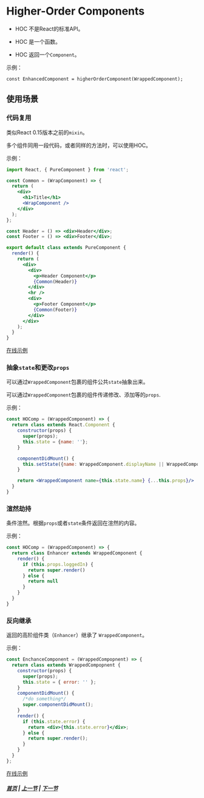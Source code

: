 # Higher-Order Components

  * HOC 不是React的标准API。

  * HOC 是一个函数。

  * HOC 返回一个`Component`。

  示例：
  ```
  const EnhancedComponent = higherOrderComponent(WrappedComponent);
  ```

## 使用场景

### 代码复用

  类似React 0.15版本之前的`mixin`。

  多个组件同用一段代码，或者同样的方法时，可以使用HOC。

  示例：
  ```jsx
  import React, { PureComponent } from 'react';

  const Common = (WrapComponent) => {
    return (
      <div>
        <h1>Title</h1>
        <WrapComponent />
      </div>
    );
  };

  const Header = () => <div>Header</div>;
  const Footer = () => <div>Footer</div>;

  export default class extends PureComponent {
    render() {
      return (
        <div>
          <div>
            <p>Header Component</p>
            {Common(Header)}
          </div>
          <hr />
          <div>
            <p>Footer Component</p>
            {Common(Footer)}
          </div>
        </div>
      );
    }
  }
  ```
  [在线示例](https://codesandbox.io/s/myqz6q6ojp)
  
### 抽象`state`和更改`props`

  可以通过`WrappedComponent`包裹的组件公共`state`抽象出来。

  可以通过`WrappedComponent`包裹的组件传递修改、添加等的`props`.

  示例：
  ```jsx
  const HOComp = (WrappedComponent) => {
    return class extends React.Component {
      constructor(props) {
        super(props);
        this.state = {name: ''};
      }

      componentDidMount() {
        this.setState({name: WrappedComponent.displayName || WrappedComponent.name || 'Component';});
      }

      return <WrappedComponent name={this.state.name} {...this.props}/>
    }
  } 
  ```

### 渲然劫持

  条件渲然。根据`props`或者`state`条件返回在渲然的内容。

  示例：
  ```jsx
  const HOComp = (WrappedComponent) => {
    return class Enhancer extends WrappedComponent {
      render() {
        if (this.props.loggedIn) {
          return super.render()
        } else {
          return null
        }
      }
    }
  }
  ```

### 反向继承

  返回的高阶组件类（`Enhancer`）继承了 `WrappedComponent`。

  示例：
  ```jsx
  const EnchanceComponent = (WrappedCompopnent) => {
    return class extends WrappedCompopnent {
      constructor(props) {
        super(props);
        this.state = { error: '' };
      }
      componentDidMount() {
        /*do something*/
        super.componentDidMount();
      }
      render() {
        if (this.state.error) {
          return <div>{this.state.error}</div>;
        } else {
          return super.render();
        }
      }
    }
  };
  ```
  [在线示例](https://codesandbox.io/s/qkx9qmlpzq)

##### [首页](../../README.md) | [上一节](./05.md) | [下一节](./07.md) 